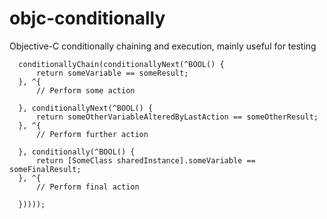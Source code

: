 objc-conditionally
==================

Objective-C conditionally chaining and execution, mainly useful for testing

```objc
  conditionallyChain(conditionallyNext(^BOOL() {
      return someVariable == someResult;
  }, ^{
      // Perform some action

  }, conditionallyNext(^BOOL() {
      return someOtherVariableAlteredByLastAction == someOtherResult;
  }, ^{
      // Perform further action

  }, conditionally(^BOOL() {
      return [SomeClass sharedInstance].someVariable == someFinalResult;
  }, ^{
      // Perform final action

  }))));
```
